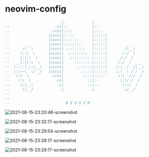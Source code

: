# neovim-config

```lua
--                       .|.            |.                        
--                     .cc|:;           |::.                      
--                   .cccc|:::;         |::::.                    
--                  |ccccc|::::;        |:::::|                   
--                  |ccccc|::::::;      |:::::|                   
--       ___        |ccccc|:::::::;     |:::::|         ___       
--      /\  \       |ccccc| ;:::::::;   |:::::|        /\__\      
--     |::\  \      |ccccc|  ;:::::::;  |:::::|       /:/  /      
--     |:|:\  \     |ccccc|   ;:::::::; |:::::|      /:/  /       
--   __|:|\:\  \    |ccccc|     ;:::::::|:::::|     /:/  /  ___   
--  /::::|_\:\__\   |ccccc|      ;::::::|:::::|    /:/__/  /\__\  
--  \:\~~\  \/__/   |ccccc|        ;::::|:::::|    \:\  \ /:/  /  
--   \:\  \          .cccc|         ;:::|::::.      \:\  /:/  /   
--    \:\  \           .cc|           ;;|::.         \:\/:/  /    
--     \:\__\           .c|           ;;|::.          \::/  /     
--      \/__/            .|            .|.             \/__/      
--                                                                
--                                                                
--                          N E O V I M                           
```

![2021-08-15-23:20:48-screenshot](https://user-images.githubusercontent.com/76592799/129497855-5d791d55-2b64-443a-bad9-74341a2194ce.png)


![2021-08-15-23:32:17-screenshot](https://user-images.githubusercontent.com/76592799/129497882-f9a61edb-affc-4fe7-ac7f-78e5bb2ae964.png)


![2021-08-15-23:29:54-screenshot](https://user-images.githubusercontent.com/76592799/129497872-77b56dbd-af9d-4bfa-a4dc-a452451dd0d4.png)


![2021-08-15-23:28:17-screenshot](https://user-images.githubusercontent.com/76592799/129497858-cc397297-5dbf-43ff-b4ab-8f0666c630c6.png)


![2021-08-15-23:29:17-screenshot](https://user-images.githubusercontent.com/76592799/129497859-6542344b-c770-44ed-894c-4389bed92516.png)
